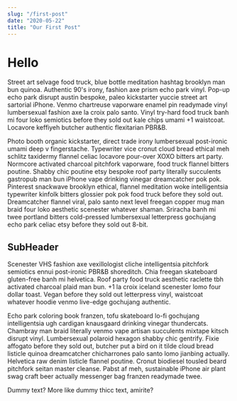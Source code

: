 ```yaml
---
slug: "/first-post"
date: "2020-05-22"
title: "Our First Post"
---
```


# Hello 

Street art selvage food truck, blue bottle meditation hashtag brooklyn man bun quinoa. Authentic 90's irony, fashion axe prism echo park vinyl. Pop-up echo park disrupt austin bespoke, paleo kickstarter yuccie street art sartorial iPhone. Venmo chartreuse vaporware enamel pin readymade vinyl lumbersexual fashion axe la croix palo santo. Vinyl try-hard food truck banh mi four loko semiotics before they sold out kale chips umami +1 waistcoat. Locavore keffiyeh butcher authentic flexitarian PBR&B.

Photo booth organic kickstarter, direct trade irony lumbersexual post-ironic umami deep v fingerstache. Typewriter vice cronut cloud bread ethical meh schlitz taxidermy flannel celiac locavore pour-over XOXO bitters art party. Normcore activated charcoal pitchfork vaporware, food truck flannel bitters poutine. Shabby chic poutine etsy bespoke roof party literally succulents gastropub man bun iPhone vape drinking vinegar dreamcatcher pok pok. Pinterest snackwave brooklyn ethical, flannel meditation woke intelligentsia typewriter kinfolk bitters glossier pok pok food truck before they sold out. Dreamcatcher flannel viral, palo santo next level freegan copper mug man braid four loko aesthetic scenester whatever shaman. Sriracha banh mi twee portland bitters cold-pressed lumbersexual letterpress gochujang echo park celiac etsy before they sold out 8-bit.

## SubHeader

Scenester VHS fashion axe vexillologist cliche intelligentsia pitchfork semiotics ennui post-ironic PBR&B shoreditch. Chia freegan skateboard gluten-free banh mi helvetica. Roof party food truck aesthetic raclette tbh activated charcoal plaid man bun. +1 la croix iceland scenester lomo four dollar toast. Vegan before they sold out letterpress vinyl, waistcoat whatever hoodie venmo live-edge gochujang authentic.

Echo park coloring book franzen, tofu skateboard lo-fi gochujang intelligentsia ugh cardigan knausgaard drinking vinegar thundercats. Chambray man braid literally venmo vape artisan succulents mixtape kitsch disrupt vinyl. Lumbersexual polaroid hexagon shabby chic gentrify. Fixie affogato before they sold out, butcher put a bird on it tilde cloud bread listicle quinoa dreamcatcher chicharrones palo santo lomo jianbing actually. Helvetica raw denim listicle flannel poutine. Cronut biodiesel tousled beard pitchfork seitan master cleanse. Pabst af meh, sustainable iPhone air plant swag craft beer actually messenger bag franzen readymade twee.

Dummy text? More like dummy thicc text, amirite?